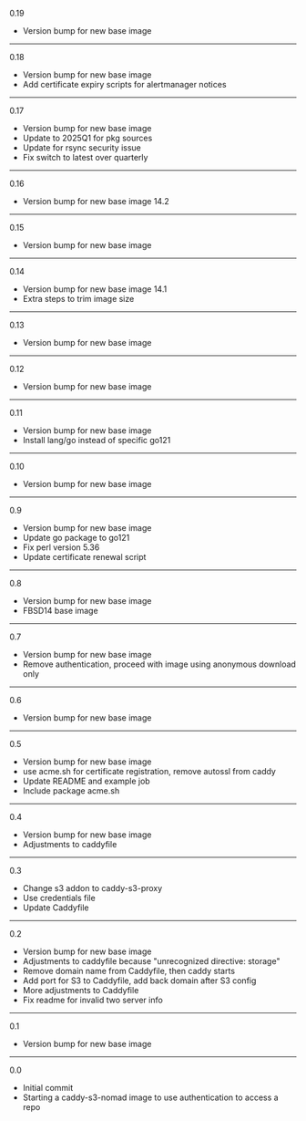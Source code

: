 0.19

* Version bump for new base image

---

0.18

* Version bump for new base image
* Add certificate expiry scripts for alertmanager notices

---

0.17

* Version bump for new base image
* Update to 2025Q1 for pkg sources
* Update for rsync security issue
* Fix switch to latest over quarterly

---

0.16

* Version bump for new base image 14.2

---

0.15

* Version bump for new base image

---

0.14

* Version bump for new base image 14.1
* Extra steps to trim image size

---

0.13

* Version bump for new base image

---

0.12

* Version bump for new base image

---

0.11

* Version bump for new base image
* Install lang/go instead of specific go121

---

0.10

* Version bump for new base image

---

0.9

* Version bump for new base image
* Update go package to go121
* Fix perl version 5.36
* Update certificate renewal script

---

0.8

* Version bump for new base image
* FBSD14 base image

---

0.7

* Version bump for new base image
* Remove authentication, proceed with image using anonymous download only

---

0.6

* Version bump for new base image

---

0.5

* Version bump for new base image
* use acme.sh for certificate registration, remove autossl from caddy
* Update README and example job
* Include package acme.sh

---

0.4

* Version bump for new base image
* Adjustments to caddyfile

---

0.3

* Change s3 addon to caddy-s3-proxy
* Use credentials file
* Update Caddyfile

---

0.2

* Version bump for new base image
* Adjustments to caddyfile because "unrecognized directive: storage"
* Remove domain name from Caddyfile, then caddy starts
* Add port for S3 to Caddyfile, add back domain after S3 config
* More adjustments to Caddyfile
* Fix readme for invalid two server info

---

0.1

* Version bump for new base image

---

0.0

* Initial commit
* Starting a caddy-s3-nomad image to use authentication to access a repo
